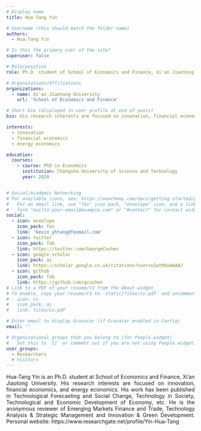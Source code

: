 ```yaml
---
# Display name
title: Hua-Tang Yin

# Username (this should match the folder name)
authors:
  - Hua-Tang Yin

# Is this the primary user of the site?
superuser: false

# Role/position
role: Ph.D. student of School of Economics and Finance, Xi'an Jiaotong University.

# Organizations/Affiliations
organizations:
  - name: Xi'an Jiaotong University
    url: 'School of Economics and Finance'

# Short bio (displayed in user profile at end of posts)
bio: His research interests are focused on innovation, financial economics, and energy economics.

interests:
  - innovation
  - financial economics
  - energy economics

education:
  courses:
    - course: PhD in Economics
      institution: Changsha University of Science and Technology
      year: 2020


# Social/Academic Networking
# For available icons, see: https://wowchemy.com/docs/getting-started/page-builder/#icons
#   For an email link, use "fas" icon pack, "envelope" icon, and a link in the
#   form "mailto:your-email@example.com" or "#contact" for contact widget.
social:
  - icon: envelope
    icon_pack: fas
    link: 'kevin_yhtang@foxmail.com'
  - icon: twitter
    icon_pack: fab
    link: https://twitter.com/GeorgeCushen
  - icon: google-scholar
    icon_pack: ai
    link: https://scholar.google.co.uk/citations?user=sIwtMXoAAAAJ
  - icon: github
    icon_pack: fab
    link: https://github.com/gcushen
# Link to a PDF of your resume/CV from the About widget.
# To enable, copy your resume/CV to `static/files/cv.pdf` and uncomment the lines below.
# - icon: cv
#   icon_pack: ai
#   link: files/cv.pdf

# Enter email to display Gravatar (if Gravatar enabled in Config)
email: ''

# Organizational groups that you belong to (for People widget)
#   Set this to `[]` or comment out if you are not using People widget.
user_groups:
  - Researchers
  # Visitors
---
```


<div style="text-align: justify">
Hua-Tang Yin is an Ph.D. student at School of Economics and Finance, Xi’an Jiaotong University. His research interests are focused on innovation, financial economics, and energy economics. His work has been published in Technological Forecasting and Social Change, Technology in Society, Technological and Economic Development of Economy, etc. He is the anonymous reviewer of Emerging Markets Finance and Trade, Technology Analysis & Strategic Management and Innovation & Green Development.
Personal website: https://www.researchgate.net/profile/Yin-Hua-Tang
</div>